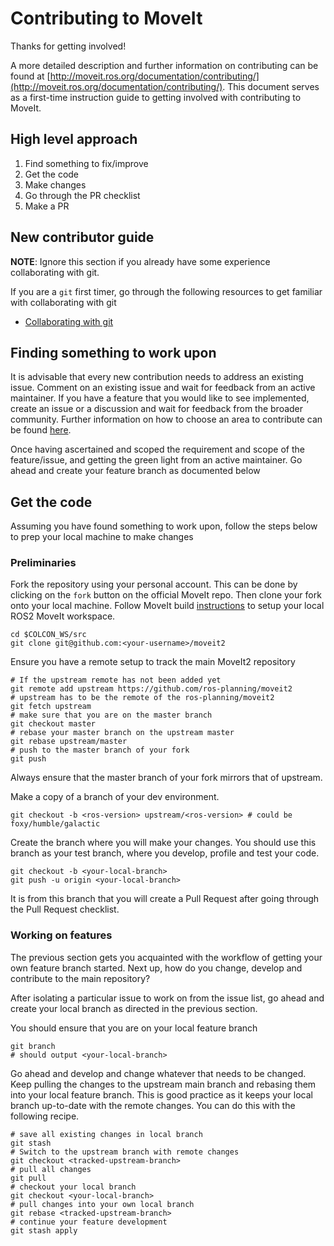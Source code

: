 # Contributing to MoveIt

Thanks for getting involved! 

A more detailed description and further information on contributing can be
found at [http://moveit.ros.org/documentation/contributing/](http://moveit.ros.org/documentation/contributing/). This 
document serves as a first-time instruction guide to getting involved with
contributing to MoveIt.

## High level approach

1. Find something to fix/improve
2. Get the code
3. Make changes
4. Go through the PR checklist
5. Make a PR

## New contributor guide
**NOTE**: Ignore this section if you already have some experience collaborating with git.

If you are a `git` first timer, go through the following resources to get familiar with collaborating with git
- [Collaborating with git](https://docs.github.com/en/pull-requests/collaborating-with-pull-requests)
<!-- TODO: add a list of helper git resources -->

## Finding something to work upon

It is advisable that every new contribution needs to address an existing issue. Comment on an 
existing issue and wait for feedback from an active maintainer. If you have a
feature that you would like to see implemented, create an issue or a discussion
and wait for feedback from the broader community. Further information on
how to choose an area to contribute can be found [here](http://moveit.ros.org/documentation/contributing/).

Once having ascertained and scoped the requirement and scope of the feature/issue, and getting
the green light from an active maintainer. Go ahead and create your feature branch as documented below  

## Get the code
Assuming you have found something to work upon, follow the steps below to prep
your local machine to make changes

### Preliminaries

Fork the repository using your personal account. This can be done by clicking
on the `fork` button on the official MoveIt repo. Then clone your fork onto
your local machine. Follow MoveIt build [instructions](https://moveit.ros.org/install-moveit2/source/)
to setup your local ROS2 MoveIt workspace.

```
cd $COLCON_WS/src
git clone git@github.com:<your-username>/moveit2
```

Ensure you have a remote setup to track the main MoveIt2 repository
```
# If the upstream remote has not been added yet
git remote add upstream https://github.com/ros-planning/moveit2
# upstream has to be the remote of the ros-planning/moveit2
git fetch upstream
# make sure that you are on the master branch
git checkout master
# rebase your master branch on the upstream master
git rebase upstream/master
# push to the master branch of your fork
git push
```

Always ensure that the master branch of your fork mirrors that of upstream.

Make a copy of a branch of your dev environment.

```
git checkout -b <ros-version> upstream/<ros-version> # could be foxy/humble/galactic
```
Create the branch where you will make your changes. You should use this branch
as your test branch, where you develop, profile and test your code.
```
git checkout -b <your-local-branch>
git push -u origin <your-local-branch>
```

It is from this branch that you will create a Pull Request after going through
the Pull Request checklist.

### Working on features

The previous section gets you acquainted with the workflow of getting your own feature 
branch started. Next up, how do you change, develop and contribute to the main repository?

After isolating a particular issue to work on from the issue list, go ahead and create your
local branch as directed in the previous section.

You should ensure that you are on your local feature branch
```
git branch
# should output <your-local-branch>
```

Go ahead and develop and change whatever that needs to be changed. Keep pulling
the changes to the upstream main branch and rebasing them into your local
feature branch. This is good practice as it keeps your local branch up-to-date
with the remote changes. You can do this with the following recipe.

```
# save all existing changes in local branch
git stash 
# Switch to the upstream branch with remote changes
git checkout <tracked-upstream-branch> 
# pull all changes
git pull
# checkout your local branch
git checkout <your-local-branch>
# pull changes into your own local branch
git rebase <tracked-upstream-branch>
# continue your feature development
git stash apply
```






<!--TODO: -->
